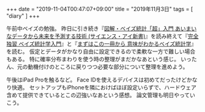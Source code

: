 +++
date = "2019-11-04T00:47:07+09:00"
title = "2019年11月3日"
tags = [ "diary" ]
+++

午前中ベイズの勉強。
昨日に引き続き『[図解・ベイズ統計「超」入門 あいまいなデータから未来を予測する技術 (サイエンス・アイ新書)](https://www.amazon.co.jp/gp/product/4797366575/ref=as_li_tl?ie=UTF8&camp=247&creative=1211&creativeASIN=4797366575&linkCode=as2&tag=monochromeg03-22&linkId=df00ddc50d7fa4565615ab69d2bf54c9)』を読み終えて『[完全独習 ベイズ統計学入門](https://www.amazon.co.jp/gp/product/4478013322/ref=as_li_tl?ie=UTF8&camp=247&creative=1211&creativeASIN=4478013322&linkCode=as2&tag=monochromeg03-22&linkId=7dd44714a769c09e93745f716cda1b23)』と『[まずはこの一冊から 意味がわかるベイズ統計学](https://www.amazon.co.jp/gp/product/B07HG42534/ref=as_li_tl?ie=UTF8&camp=247&creative=1211&creativeASIN=B07HG42534&linkCode=as2&tag=monochromeg03-22&linkId=d178b6c02684603444f6a910c51f79a4)』を読む。
仮定とデータがかなり自由に設定できるので柔軟な一方で難しい場合もある。
特に確率分布まわりを使う時の整理がまだかなあという感じ。
いったん、元の動機付けのところに戻りつつ必要な部分について整理を進めよう。

午後はiPad Proを触るなど。
Face IDを使えるデバイスは初めてだったけどかなり快適。
セットアップもiPhoneを隣におけばほぼ設定いらずで、ハードウェア含めて提供できているとこの辺強いなあという感想。
論文管理も明日やっていこう。
